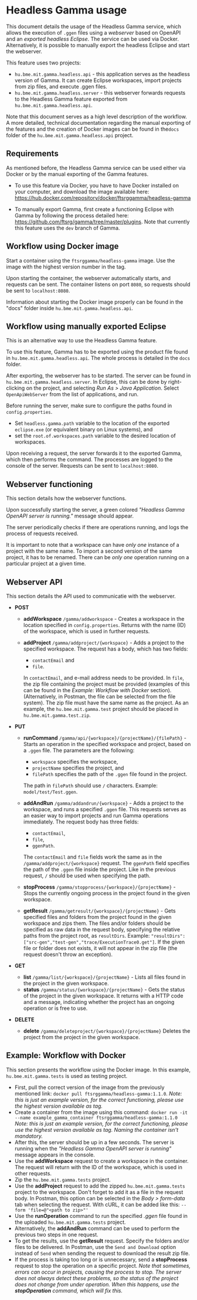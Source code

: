 # Headless Gamma  usage

This document details the usage of the Headless Gamma service, which allows the execution of `.ggen` files using a _webserver_ based on OpenAPI and an _exported headless Eclipse_. The service can be used via Docker. Alternatively, it is possible to manually export the headless Eclipse and start the webserver.

This feature uses two projects:


 - `hu.bme.mit.gamma.headless.api` - this application serves as the headless version of Gamma. It can create Eclipse workspaces, import projects from zip files, and execute .ggen files.
 - `hu.bme.mit.gamma.headless.server` - this webserver forwards requests to the Headless Gamma feature exported from `hu.bme.mit.gamma.headless.api`.

Note that this document serves as a high level description of the workflow.  A more detailed, technical documentation regarding the manual exporting of the features and the creation of Docker images can be found in the`docs` folder of the `hu.bme.mit.gamma.headless.api` project.


## Requirements

As mentioned before, the Headless Gamma service can be used either via Docker or by the manual exporting of the Gamma features.

- To use this feature via Docker, you have to have Docker installed on your computer, and download the image available here:
https://hub.docker.com/repository/docker/ftsrggamma/headless-gamma

- To manually export Gamma, first create a functioning Eclipse with Gamma by following the process detailed here: https://github.com/ftsrg/gamma/tree/master/plugins. Note that currently this feature uses the `dev` branch of Gamma.



## Workflow using Docker image

Start a container using the `ftsrggamma/headless-gamma` image. Use the image with the highest version number in the tag.

Upon starting the container, the webserver automatically starts, and requests can be sent. The container listens on port `8080`, so requests should be sent to `localhost:8080`.

Information about starting the Docker image properly can be found in the "docs" folder inside `hu.bme.mit.gamma.headless.api`.

## Workflow using manually exported Eclipse

This is an alternative way to use the Headless Gamma feature. 

To use this feature, Gamma has to be exported using the product file found in `hu.bme.mit.gamma.headless.api`. The whole process is detailed in the `docs` folder.

After exporting, the webserver has to be started. The server can be found in `hu.bme.mit.gamma.headless.server`.  In Eclipse, this can be done by right-clicking on the project, and selecting _Run As > Java Application_. Select `OpenApiWebServer` from the list of applications, and run.

Before running the server, make sure to configure the paths found in `config.properties`.
- Set `headless.gamma.path` variable to the location of the exported `eclipse.exe` (or equivalent binary on Linux systems), and
- set the `root.of.workspaces.path` variable to the desired location of workspaces.

Upon receiving a request, the server forwards it to the exported Gamma, which then performs the command. The processes are logged to the console of the server. Requests can be sent to `localhost:8080`.

 ## Webserver functioning
 This section details how the webserver functions.

Upon successfully starting the server, a green colored _"Headless Gamma OpenAPI server is running."_  message should appear.

The server periodically checks if there are operations running, and logs the process of requests received.

It is important to note that a workspace can have _only one_ instance of a project with the same name. To import a second version of the same project, it has to be renamed. There can be _only one_ operation running on a particular project at a given time.

## Webserver API

This section details the API used to communicatie with the webserver.

  - **POST**
	- **addWorkspace** `/gamma/addworkspace` - Creates a workspace in the location specified in `config.properties`. Returns with the name (ID) of the workspace, which is used in further requests.
	- **addProject** `/gamma/addproject/{workspace}` - Adds a project to the specified workspace. The request has a body, which has two fields:
		- `contactEmail` and
		- `file`.

		In `contactEmail`, and e-mail address needs to be provided. In `file`,  the zip file  containing the project must be provided (examples of this can be found in the _Example: Workflow with Docker_ section). (Alternatively, in Postman, the file can be selected from the file system). The zip file must have the same name as the project. As an example, the `hu.bme.mit.gamma.test` project should be placed in `hu.bme.mit.gamma.test.zip`.
		 
  - **PUT**
	- **runCommand** `/gamma/api/{workspace}/{projectName}/{filePath}` - Starts an operation in the specified workspace and project, based on a `.ggen` file. The parameters are the following: 
		- `workspace` specifies the workspace,
		- `projectName` specifies the project, and
		- `filePath` specifies the path of the `.ggen` file found in the project.
		
		The path in `filePath` should use  `/`  characters. Example: `model/test/Test.ggen`.
	- **addAndRun** `/gamma/addandrun/{workspace}` - Adds a project to the workspace, and runs a specified `.ggen` file. This requests serves as an easier way to import projects and run Gamma operations immediately. The request body has three fields:
		- `contactEmail`,
		- `file`,
		- `ggenPath`. 
		
		The `contactEmail` and `file` fields work the same as in the `/gamma/addproject/{workspace}` request. The `ggenPath` field specifies the path of the `.ggen` file inside the project. Like in the previous request, `/` should be used when specifying the path.
	 - **stopProcess** `/gamma/stopprocess/{workspace}/{projectName}` - Stops the currently ongoing process in the project found in the given workspace.
	- **getResult** `/gamma/getresult/{workspace}/{projectName}` - Gets specified files and folders from the project found in the given workspace and zips them. The files and/or folders should be specified as raw data in the request body, specifying the relative paths from the project root, as `resultDirs`. Example: `"resultDirs":["src-gen","test-gen","trace/ExecutionTrace0.get"]`. If the given file or folder does not exists, it will not appear in the zip file (the request doesn't throw an exception).
 - **GET**
	- **list** `/gamma/list/{workspace}/{projectName}` - Lists all files found in the project in the given workspace.
	- **status** `/gamma/status/{workspace}/{projectName}` -  Gets the status of the project in the given workspace. It returns with a HTTP code and a message, indicating whether the project has an ongoing operation or is free to use.
 - **DELETE**
	- **delete** `/gamma/deleteproject/{workspace}/{projectName}` Deletes the project from the project in the given workspace.
		
 ## Example: Workflow with Docker
 This section presents the workflow using the Docker image. In this example, `hu.bme.mit.gamma.tests` is used as testing project. 
 
 - First, pull the correct version of the image from the previously mentioned link: `docker pull ftsrggamma/headless-gamma:1.1.0`. _Note: this is just an example version, for the correct functioning, please use the highest version available as tag._
 - Create a container from the image using this command:  `docker run -it --name example_gamma_container ftsrggamma/headless-gamma:1.1.0` _Note: this is just an example version, for the correct functioning, please use the highest version available as tag. Naming the container isn't mandatory._
 - After this, the server should be up in a few seconds. The server is running when the _"Headless Gamma OpenAPI server is running"_ message appears in the console.
 - Use the **addWorkspace** request to create a workspace in the container. The request will return with the ID of the workspace, which is used in other requests.
 - Zip the `hu.bme.mit.gamma.tests` project.
 - Use the **addProject** request to add the zipped `hu.bme.mit.gamma.tests` project to the workspace. Don't forget to add it as a file in the request body. In Postman, this option can be selected in the _Body > form-data_ tab when selecting the request. With cURL, it can be added like this: `--form 'file=@"<path to zip>"'`
 - Use the **runOperation** command to run the specified _.ggen_ file found in the uploaded `hu.bme.mit.gamma.tests` project.
 - Alternatively, the **addAndRun** command can be used to perform the previous two steps in one request.
 - To get the results, use the **getResult** request. Specify the folders and/or files to be delivered. In Postman, use the `Send and Download` option instead of `Send` when sending the request to download the result zip file.
 - If the process is taking too long or is unnecessary, send a **stopProcess** request to stop the operation on a specific project. *Note that sometimes, errors can occur in projects, causing the process to stop. The server does not always detect these problems, so the status of the project does not change from under operation. When this happens, use the **stopOperation** command, which will fix this.*
